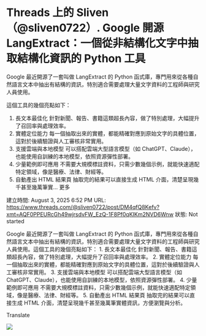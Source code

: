 # Threads 上的 Sliven（@sliven0722）. Google 開源 LangExtract：一個從非結構化文字中抽取結構化資訊的 Python 工具

Google 最近開源了一套叫做 LangExtract 的 Python 函式庫，專門用來從各種自然語言文本中抽出有結構的資訊，特別適合需要處理大量文字資料的工程師與研究人員使用。

這個工具的幾個亮點如下：
1.	長文本最佳化
針對新聞、報告、書籍這類超長內容，做了特別處理，大幅提升了召回率與處理效率。
2.	實體定位能力
每一個抽取出來的實體，都能精確對應到原始文字的具體位置，這對於後續驗證與人工審核非常實用。
3.	支援雲端與本地模型
可以搭配雲端大型語言模型（如 ChatGPT、Claude），也能使用自訓練的本地模型，依照資源彈性部署。
4.	少量範例即可應用
不需要大規模標註資料，只需少數幾個示例，就能快速適配特定領域，像是醫療、法律、財經等。
5.	自動產出 HTML 結果頁
抽取完的結果可以直接生成 HTML 介面，清楚呈現幾千甚至幾萬筆實… 更多

建立時間: August 3, 2025 6:52 PM
URL: https://www.threads.com/@sliven0722/post/DM4qfQ8Kefv?xmt=AQF0PPEURcGh49wjrsdvFW_EzQ-1F8Pf0qKIKm2NVD6Wnw
狀態: Not started

Google 最近開源了一套叫做 LangExtract 的 Python 函式庫，專門用來從各種自然語言文本中抽出有結構的資訊，特別適合需要處理大量文字資料的工程師與研究人員使用。這個工具的幾個亮點如下： 1. 長文本最佳化 針對新聞、報告、書籍這類超長內容，做了特別處理，大幅提升了召回率與處理效率。 2. 實體定位能力 每一個抽取出來的實體，都能精確對應到原始文字的具體位置，這對於後續驗證與人工審核非常實用。 3. 支援雲端與本地模型 可以搭配雲端大型語言模型（如 ChatGPT、Claude），也能使用自訓練的本地模型，依照資源彈性部署。 4. 少量範例即可應用 不需要大規模標註資料，只需少數幾個示例，就能快速適配特定領域，像是醫療、法律、財經等。 5. 自動產出 HTML 結果頁 抽取完的結果可以直接生成 HTML 介面，清楚呈現幾千甚至幾萬筆實體資訊，方便瀏覽與分析。

Translate

![](https://scontent-sjc3-1.cdninstagram.com/v/t51.2885-15/525616698_602906039287253_9041940102737165358_n.jpg?stp=dst-jpg_e15_tt6&_nc_ht=scontent-sjc3-1.cdninstagram.com&_nc_cat=105&_nc_oc=Q6cZ2QGzItTeRaDzR4IC3yh8illcbaTPe1IeeMSke1MrmYLMm1FP0MXIgi-C5qsZdhsFg4k&_nc_ohc=JcTBGHOKcjkQ7kNvwGmzbD5&_nc_gid=f9EPmMa3HKZLYbonasUTOQ&edm=APs17CUBAAAA&ccb=7-5&oh=00_AfTw8r42O9GlLdKKqW6B7MvbreP2yqTYU_-W8_iko8FGUw&oe=6895170A&_nc_sid=10d13b)